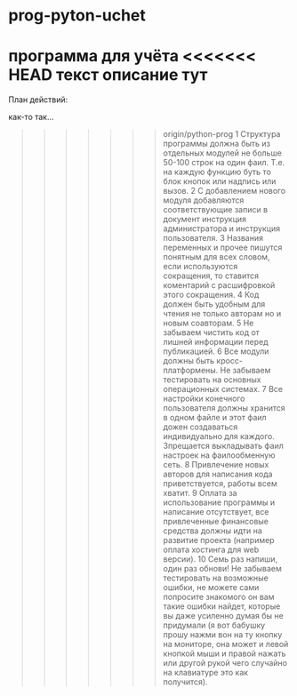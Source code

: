 # prog-pyton-uchet
программа для учёта
<<<<<<< HEAD
текст описание тут
=======
План действий:

как-то так...
>>>>>>> origin/python-prog
1 Структура программы должна быть из отдельных модулей не больше 50-100 строк
на один фаил. Т.е. на каждую функцию буть то блок кнопок или надпись или вызов.
2 С добавлением нового модуля добавляются соответствующие записи в документ
инструкция администратора и инструкция пользователя.
3 Названия переменных и прочее пишутся понятным для всех словом, если используются сокращения,
то ставится коментарий с расшифровкой этого сокращения.
4 Код должен быть удобным для чтения не только авторам но и новым соавторам.
5 Не забываем чистить код от лишней информации перед публикацией.
6 Все модули должны быть кросс-платформены. Не забываем тестировать на основных операционных системах.
7 Все настройки конечного пользователя должны хранится в одном файле и этот фаил дожен создаваться
индивидуально для каждого. Зпрещается выкладывать фаил настроек на фаилообменную сеть.
8 Привлечение новых авторов для написания кода приветствуется, работы всем хватит.
9 Оплата за использование программы и написание отсутствует, все привлеченные финансовые средства
должны идти на развитие проекта (например оплата хостинга для web версии).
10 Семь раз напиши, один раз обнови! Не забываем тестировать на возможные ошибки, не можете сами
попросите знакомого он вам такие ошибки найдет, которые вы даже усиленно думая бы не придумали
(я вот бабушку прошу нажми вон на ту кнопку на мониторе, она может и левой кнопкой мыши и правой
нажать или другой рукой чего случайно на клавиатуре это как получится).